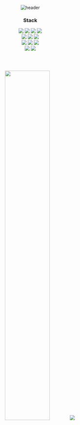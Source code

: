 <div align="center">
  
 ![header](https://capsule-render.vercel.app/api?type=waving&color=3A3A3A&height=200&text=Box-In-Box&fontColor=FFFFFF&fontSize=30&fontAlign=86&fontAlignY=35&desc=@Box-In-Box&descSize=15&descAlign=90&descAlignY=50)
  
  ### Stack
  <p>
    <img src="https://img.shields.io/badge/C-A8B9CC?style=flat&logo=C&logoColor=white"/>
    <img src="https://img.shields.io/badge/C++-00599C?style=flat&logo=C%2B%2B&logoColor=white"/>
    <img src="https://img.shields.io/badge/C%23-239120?style=flat&logo=Csharp&logoColor=white"/>
    <img src="https://img.shields.io/badge/Java-007396?style=flat&logo=OpenJDK&logoColor=white"/>
    <br>
    <img src="https://img.shields.io/badge/Git-F05032?style=flat&logo=git&logoColor=white"/>
    <img src="https://img.shields.io/badge/GitHub-181717?style=flat&logo=GitHub&logoColor=white"/>
    <img src="https://img.shields.io/badge/Linux-FCC624?style=flat&logo=linux&logoColor=black"/>
    <br>
    <img src="https://img.shields.io/badge/Visual Studio-5C2D91?style=flat&logo=Visual Studio&logoColor=white"/>
    <img src="https://img.shields.io/badge/Visual Studio Code-007ACC?style=flat&logo=Visual Studio Code&logoColor=white"/>
    <img src="https://img.shields.io/badge/Eclipse-2C2255?style=flat&logo=EclipseIDE&logoColor=white" />
    <br>
    <img src="https://img.shields.io/badge/Unity-FFFFFF?style=flat&logo=Unity&logoColor=black">
    <img src="https://img.shields.io/badge/Android Studio-3DDC84?style=flat&logo=Android Studio&logoColor=white"/>
  </p>
  
  <br><br>
 
  <a>
    <img src="https://github-readme-stats.vercel.app/api?username=Box-In-Box&title_color=FFFFFF&icon_color=FF0000&text_color=AAAAAA&show_icons=true&theme=dark" width=54%"/>
    <img src="https://github-readme-stats.vercel.app/api/top-langs/?username=Box-In-Box&layout=compact&theme=tokyonight&langs_count=8"/>
  </a> 
  
</div>
